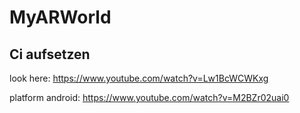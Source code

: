 # MyARWorld

## Ci aufsetzen

look here: https://www.youtube.com/watch?v=Lw1BcWCWKxg

platform android: https://www.youtube.com/watch?v=M2BZr02uai0

